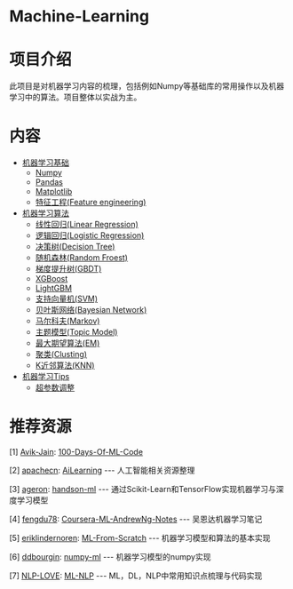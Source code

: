# Machine-Learning
# 项目介绍

此项目是对机器学习内容的梳理，包括例如Numpy等基础库的常用操作以及机器学习中的算法。项目整体以实战为主。

# 内容

- <a href = "">机器学习基础</a>
  - <a href = "">Numpy</a>
  - <a href = "">Pandas</a>
  - <a href = "">Matplotlib</a>
  - <a href = "">特征工程(Feature engineering)</a>
- <a href = "">机器学习算法</a>
  - <a href = "">线性回归(Linear Regression)</a>
  - <a href = "">逻辑回归(Logistic Regression)</a>
  - <a href = "">决策树(Decision Tree)</a>
  - <a href = "">随机森林(Random Froest)</a>
  - <a href = "">梯度提升树(GBDT)</a>
  - <a href = "">XGBoost</a>
  - <a href = "">LightGBM</a>
  - <a href = "">支持向量机(SVM)</a>
  - <a href = "">贝叶斯网络(Bayesian Network)</a>
  - <a href = "">马尔科夫(Markov)</a>
  - <a href = "">主题模型(Topic Model)</a>
  - <a href = "">最大期望算法(EM)</a>
  - <a href = "">聚类(Clusting)</a>
  - <a href = "">K近邻算法(KNN)</a>
- <a href = "">机器学习Tips</a>
  - <a href = "">超参数调整</a>



# 推荐资源

[1] [Avik-Jain](https://github.com/Avik-Jain): [100-Days-Of-ML-Code](https://github.com/Avik-Jain/100-Days-Of-ML-Code) 

[2] [apachecn](https://github.com/apachecn):  [AiLearning](https://github.com/apachecn/AiLearning) --- 人工智能相关资源整理

[3] [ageron](https://github.com/ageron): [handson-ml](https://github.com/ageron/handson-ml) --- 通过Scikit-Learn和TensorFlow实现机器学习与深度学习模型

[4] [fengdu78](https://github.com/fengdu78): [Coursera-ML-AndrewNg-Notes](https://github.com/fengdu78/Coursera-ML-AndrewNg-Notes) --- 吴恩达机器学习笔记

[5] [eriklindernoren](https://github.com/eriklindernoren): [ML-From-Scratch](https://github.com/eriklindernoren/ML-From-Scratch) --- 机器学习模型和算法的基本实现

[6] [ddbourgin](https://github.com/ddbourgin): [numpy-ml](https://github.com/ddbourgin/numpy-ml) --- 机器学习模型的numpy实现

[7] [NLP-LOVE](https://github.com/NLP-LOVE): [ML-NLP](https://github.com/NLP-LOVE/ML-NLP) --- ML，DL，NLP中常用知识点梳理与代码实现



